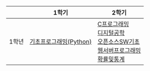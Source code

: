 |       | 1학기                                                    | 2학기                                                                                                                                                                                                                                                    |
| ----- | -------------------------------------------------------- | -------------------------------------------------------------------------------------------------------------------------------------------------------------------------------------------------------------------------------------------------------- |
| 1학년 | [기초프로그래밍(Python)](./1-1/기초프로그래밍/README.md) | [C프로그래밍](./1-2/C_Programming/README.md) <br> [디지털공학](./1-2/디지털공학/README.md) <br> [오픈소스SW기초](./1-2/오픈소스SW기초/README.md) <br> [웹서버프로그래밍](./1-2/웹서버프로그래밍/README.md) <br> [확률및통계](./1-2/확률및통계/README.md) |
